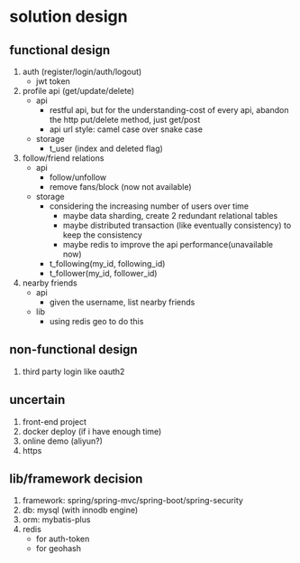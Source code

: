 # solution design

## functional design
1. auth (register/login/auth/logout)
   - jwt token
1. profile api (get/update/delete)
   - api
      - restful api, but for the understanding-cost of every api, abandon the http put/delete method, just get/post  
      - api url style: camel case over snake case
   - storage
     - t_user (index and deleted flag)
1. follow/friend relations
   - api
     - follow/unfollow
     - remove fans/block (now not available)
   - storage
     - considering the increasing number of users over time 
       - maybe data sharding, create 2 redundant relational tables
       - maybe distributed transaction (like eventually consistency) to keep the consistency
       - maybe redis to improve the api performance(unavailable now)
     - t_following(my_id, following_id)
     - t_follower(my_id, follower_id)
1. nearby friends
   - api
     - given the username, list nearby friends
   - lib
     - using redis geo to do this

## non-functional design
1. third party login like oauth2

## uncertain
1. front-end project
1. docker deploy (if i have enough time)
1. online demo (aliyun?)
1. https

## lib/framework decision 
1. framework: spring/spring-mvc/spring-boot/spring-security
1. db: mysql (with innodb engine)
1. orm: mybatis-plus
1. redis
   - for auth-token
   - for geohash